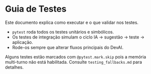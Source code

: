 # Guia de Testes

Este documento explica como executar e o que validar nos testes.

- `pytest` roda todos os testes unitários e simbólicos.
- Os testes de integração simulam o ciclo IA → sugestão → teste → aplicação.
- Rode-os sempre que alterar fluxos principais do DevAI.

Alguns testes estão marcados com `@pytest.mark.skip` pois a memória multi-turno
não está habilitada. Consulte `testing_fallbacks.md` para detalhes.
